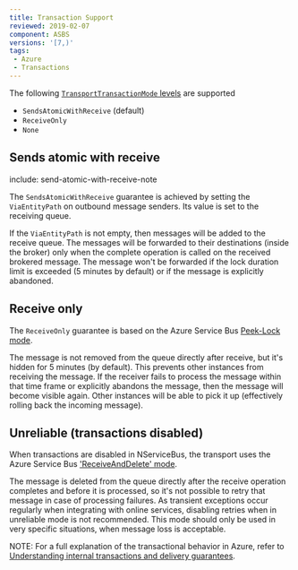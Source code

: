 ```yaml
---
title: Transaction Support
reviewed: 2019-02-07
component: ASBS
versions: '[7,)'
tags:
 - Azure
 - Transactions
---
```



The following [`TransportTransactionMode` levels](/transports/transactions.md) are supported

 * `SendsAtomicWithReceive` (default)
 * `ReceiveOnly`
 * `None`


## Sends atomic with receive

include: send-atomic-with-receive-note

The `SendsAtomicWithReceive` guarantee is achieved by setting the `ViaEntityPath` on outbound message senders. Its value is set to the receiving queue.

If the `ViaEntityPath` is not empty, then messages will be added to the receive queue. The messages will be forwarded to their destinations (inside the broker) only when the complete operation is called on the received brokered message. The message won't be forwarded if the lock duration limit is exceeded (5 minutes by default) or if the message is explicitly abandoned.


## Receive only

The `ReceiveOnly` guarantee is based on the Azure Service Bus [Peek-Lock mode](https://docs.microsoft.com/en-us/dotnet/api/microsoft.servicebus.messaging.receivemode).

The message is not removed from the queue directly after receive, but it's hidden for 5 minutes (by default). This prevents other instances from receiving the message. If the receiver fails to process the message within that time frame or explicitly abandons the message, then the message will become visible again. Other instances will be able to pick it up (effectively rolling back the incoming message).


## Unreliable (transactions disabled)

When transactions are disabled in NServiceBus, the transport uses the Azure Service Bus ['ReceiveAndDelete' mode](https://docs.microsoft.com/en-us/dotnet/api/microsoft.servicebus.messaging.receivemode).

The message is deleted from the queue directly after the receive operation completes and before it is processed, so it's not possible to retry that message in case of processing failures. As transient exceptions occur regularly when integrating with online services, disabling retries when in unreliable mode is not recommended. This mode should only be used in very specific situations, when message loss is acceptable.

NOTE: For a full explanation of the transactional behavior in Azure, refer to [Understanding internal transactions and delivery guarantees](/transports/azure-service-bus/legacy/understanding-transactions-and-delivery-guarantees.md).
